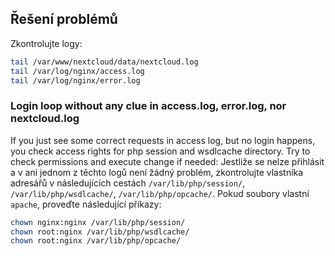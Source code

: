 
## Řešení problémů
Zkontrolujte logy:
```bash
tail /var/www/nextcloud/data/nextcloud.log
tail /var/log/nginx/access.log
tail /var/log/nginx/error.log
```

### Login loop without any clue in access.log, error.log, nor nextcloud.log
If you just see some correct requests in access log, but no login happens, you check access rights for php session and wsdlcache directory. Try to check permissions and execute change if needed:
Jestliže se nelze přihlásit a v ani jednom z těchto logů není žádný problém, zkontrolujte vlastníka adresářů v následujících cestách `/var/lib/php/session/`, `/var/lib/php/wsdlcache/`, `/var/lib/php/opcache/`. Pokud soubory vlastní `apache`, proveďte následující příkazy:
```bash
chown nginx:nginx /var/lib/php/session/
chown root:nginx /var/lib/php/wsdlcache/
chown root:nginx /var/lib/php/opcache/
```
